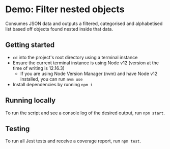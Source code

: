 # Demo: Filter nested objects

Consumes JSON data and outputs a filtered, categorised and alphabetised list based off objects found nested inside that data.

## Getting started

- `cd` into the project's root directory using a terminal instance
- Ensure the current terminal instance is using Node v12 (version at the time of writing is 12.16.3)
	- If you are using Node Version Manager (nvm) and have Node v12 installed, you can run `nvm use`
- Install dependencies by running `npm i`

## Running locally

To run the script and see a console log of the desired output, run `npm start`.

## Testing

To run all Jest tests and receive a coverage report, run `npm test`.
